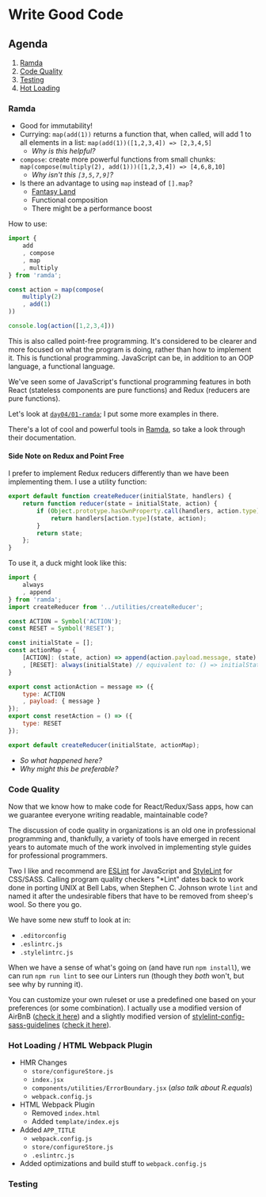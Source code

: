 # Write Good Code

## Agenda

1. [Ramda](#ramda)
1. [Code Quality](#code-quality)
1. [Testing](#testing)
1. [Hot Loading](#hot-loading)

### Ramda

* Good for immutability!
* Currying: `map(add(1))` returns a function that, when called, will add 1 to all elements in a list: `map(add(1))([1,2,3,4]) => [2,3,4,5]`
	* *Why is this helpful?*
* `compose`: create more powerful functions from small chunks: `map(compose(multiply(2), add(1)))([1,2,3,4]) => [4,6,8,10]`
	* *Why isn't this `[3,5,7,9]`?*
* Is there an advantage to using `map` instead of `[].map`?
	* [Fantasy Land](https://github.com/fantasyland/fantasy-land)
	* Functional composition
	* There might be a performance boost

How to use:

```javascript
import {
	add
	, compose
	, map
	, multiply
} from 'ramda';

const action = map(compose(
	multiply(2)
	, add(1)
))

console.log(action([1,2,3,4]))
```

This is also called point-free programming. It's considered to be clearer and more focused on what the program is doing, rather than how to implement it. This is functional programming. JavaScript can be, in addition to an OOP language, a functional language.

We've seen some of JavaScript's functional programming features in both React (stateless components are pure functions) and Redux (reducers are pure functions).

Let's look at [`day04/01-ramda`](day04/01-ramda); I put some more examples in there.

There's a lot of cool and powerful tools in [Ramda](https://ramdajs.com/docs/), so take a look through their documentation.

#### Side Note on Redux and Point Free

I prefer to implement Redux reducers differently than we have been implementing them. I use a utility function:

```javascript
export default function createReducer(initialState, handlers) {
    return function reducer(state = initialState, action) {
        if (Object.prototype.hasOwnProperty.call(handlers, action.type)) {
            return handlers[action.type](state, action);
        }
        return state;
    };
}
```

To use it, a duck might look like this:

```javascript
import {
	always
	, append
} from 'ramda';
import createReducer from '../utilities/createReducer';

const ACTION = Symbol('ACTION');
const RESET = Symbol('RESET');

const initialState = [];
const actionMap = {
	[ACTION]: (state, action) => append(action.payload.message, state)
	, [RESET]: always(initialState) // equivalent to: () => initialState
}

export const actionAction = message => ({
	type: ACTION
	, payload: { message }
});
export const resetAction = () => ({
	type: RESET
});

export default createReducer(initialState, actionMap);
```

* *So what happened here?*
* *Why might this be preferable?*

### Code Quality

Now that we know how to make code for React/Redux/Sass apps, how can we guarantee everyone writing readable, maintainable code?

The discussion of code quality in organizations is an old one in professional programming and, thankfully, a variety of tools have emerged in recent years to automate much of the work involved in implementing style guides for professional programmers.

Two I like and recommend are [ESLint](https://eslint.org/) for JavaScript and [StyleLint](https://stylelint.io/) for CSS/SASS. Calling program quality checkers "*Lint" dates back to work done in porting UNIX at Bell Labs, when Stephen C. Johnson wrote `lint` and named it after the undesirable fibers that have to be removed from sheep's wool. So there you go.

We have some new stuff to look at in:

* `.editorconfig`
* `.eslintrc.js`
* `.stylelintrc.js`

When we have a sense of what's going on (and have run `npm install`), we can run `npm run lint` to see our Linters run (though they *both* won't, but see why by running it).

You can customize your own ruleset or use a predefined one based on your preferences (or some combination). I actually use a modified version of AirBnB ([check it here](https://github.com/oncomouse/react-redux-webpack-starter/blob/master/.eslintrc.js)) and a slightly modified version of [stylelint-config-sass-guidelines](https://github.com/bjankord/stylelint-config-sass-guidelines/) ([check it here](https://github.com/oncomouse/react-redux-webpack-starter/blob/master/.stylelintrc.json)).

### Hot Loading / HTML Webpack Plugin
* HMR Changes
	- `store/configureStore.js`
	- `index.jsx`
	- `components/utilities/ErrorBoundary.jsx` (*also talk about R.equals*)
	- `webpack.config.js`
* HTML Webpack Plugin
	- Removed `index.html`
	- Added `template/index.ejs`
* Added `APP_TITLE`
	- `webpack.config.js`
	- `store/configureStore.js`
	- `.eslintrc.js`
* Added optimizations and build stuff to `webpack.config.js`

### Testing
